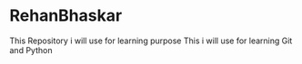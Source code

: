# RehanBhaskar
This Repository i will use for learning purpose
This i will use for learning Git and Python
